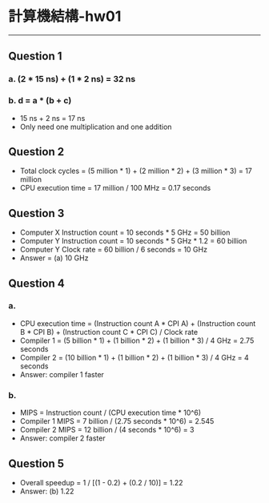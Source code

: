 # 計算機結構-hw01
---

## Question 1
### a. (2 * 15 ns) + (1 * 2 ns) = 32 ns
### b. d = a * (b + c) 
* 15 ns + 2 ns = 17 ns
* Only need one multiplication and one addition

## Question 2

* Total clock cycles = (5 million * 1) + (2 million * 2) + (3 million * 3) = 17 million
* CPU execution time = 17 million / 100 MHz = 0.17 seconds

## Question 3

*  Computer X Instruction count = 10 seconds * 5 GHz = 50 billion
*  Computer Y Instruction count = 10 seconds * 5 GHz * 1.2 = 60 billion
* Computer Y Clock rate = 60 billion / 6 seconds = 10 GHz
* Answer = (a) 10 GHz

## Question 4

### a. 

* CPU execution time = (Instruction count A * CPI A) + (Instruction count B * CPI B) + (Instruction count C * CPI C) / Clock rate
*  Compiler 1 = (5 billion * 1) + (1 billion * 2) + (1 billion * 3) / 4 GHz = 2.75 seconds
*  Compiler 2 = (10 billion * 1) + (1 billion * 2) + (1 billion * 3) / 4 GHz = 4 seconds
* Answer: compiler 1 faster

### b.
* MIPS = Instruction count / (CPU execution time * 10^6)
* Compiler 1 MIPS = 7 billion / (2.75 seconds * 10^6) = 2.545
* Compiler 2 MIPS = 12 billion / (4 seconds * 10^6) = 3
* Answer: compiler 2 faster

## Question 5

* Overall speedup = 1 / [(1 - 0.2) + (0.2 / 10)] = 1.22
* Answer: (b) 1.22